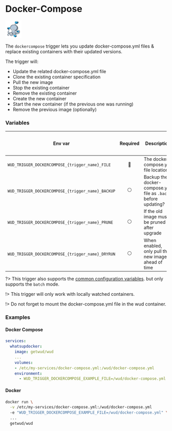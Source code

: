 # Docker-Compose
![logo](docker-compose.png)

The `dockercompose` trigger lets you update docker-compose.yml files & replace existing containers with their updated versions.

The trigger will:
- Update the related docker-compose.yml file
- Clone the existing container specification
- Pull the new image
- Stop the existing container
- Remove the existing container
- Create the new container
- Start the new container (if the previous one was running)
- Remove the previous image (optionally)

### Variables

| Env var                                           | Required       | Description                                                    | Supported values | Default value when missing |
| ------------------------------------------------- |:--------------:| -------------------------------------------------------------- | ---------------- | -------------------------- | 
| `WUD_TRIGGER_DOCKERCOMPOSE_{trigger_name}_FILE`   | :red_circle:   | The docker-compose.yml file location                           |                  |                            |
| `WUD_TRIGGER_DOCKERCOMPOSE_{trigger_name}_BACKUP` | :white_circle: | Backup the docker-compose.yml file as `.back` before updating? | `true`, `false`  | `false`                    |
| `WUD_TRIGGER_DOCKERCOMPOSE_{trigger_name}_PRUNE`  | :white_circle: | If the old image must be pruned after upgrade                  | `true`, `false`  | `false`                    |
| `WUD_TRIGGER_DOCKERCOMPOSE_{trigger_name}_DRYRUN` | :white_circle: | When enabled, only pull the new image ahead of time            | `true`, `false`  | `false`                    |

?> This trigger also supports the [common configuration variables](configuration/triggers/?id=common-trigger-configuration). but only supports the `batch` mode.

!> This trigger will only work with locally watched containers.

!> Do not forget to mount the docker-compose.yml file in the wud container.

### Examples

<!-- tabs:start -->
#### **Docker Compose**
```yaml
services:
  whatsupdocker:
    image: getwud/wud
    ...
    volumes:
    - /etc/my-services/docker-compose.yml:/wud/docker-compose.yml
    environment:
      - WUD_TRIGGER_DOCKERCOMPOSE_EXAMPLE_FILE=/wud/docker-compose.yml
```
#### **Docker**
```bash
docker run \
  -v /etc/my-services/docker-compose.yml:/wud/docker-compose.yml
  -e "WUD_TRIGGER_DOCKERCOMPOSE_EXAMPLE_FILE=/wud/docker-compose.yml" \
  ...
  getwud/wud
```
<!-- tabs:end -->
